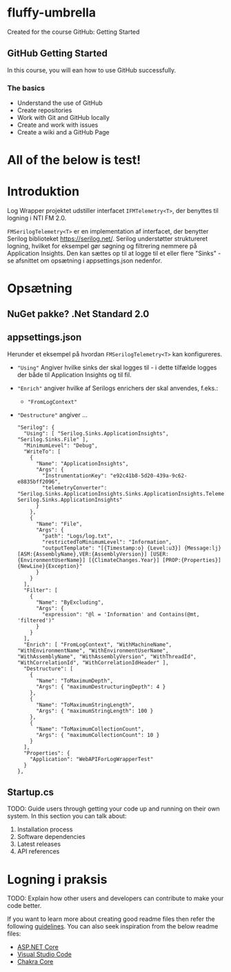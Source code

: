 # fluffy-umbrella
Created for the course GitHub: Getting Started

## GitHub Getting Started
In this course, you will ean how to use GitHub successfully.

### The basics
- Understand the use of GitHub
- Create repositories
- Work with Git and GitHub locally
- Create and work with issues
- Create a wiki and a GitHub Page



# All of the below is test!

# Introduktion

Log Wrapper projektet udstiller interfacet `IFMTelemetry<T>`, der benyttes til logning i NTI FM 2.0.

`FMSerilogTelemetry<T>` er en implementation af interfacet, der benytter Serilog biblioteket <https://serilog.net/>. Serilog understøtter struktureret logning, hvilket for eksempel gør søgning og filtrering nemmere på Application Insights. Den kan sættes op til at logge til et eller flere "Sinks" - se afsnittet om opsætning i appsettings.json nedenfor.

# Opsætning

## NuGet pakke? .Net Standard 2.0

## appsettings.json

Herunder et eksempel på hvordan `FMSerilogTelemetry<T>` kan konfigureres.
* `"Using"` Angiver hvilke sinks der skal logges til - i dette tilfælde logges der både til Application Insights og til fil.
* `"Enrich"` angiver hvilke af Serilogs enrichers der skal anvendes, f.eks.:
	* `"FromLogContext"`
* `"Destructure"` angiver ...


	  "Serilog": {
		"Using": [ "Serilog.Sinks.ApplicationInsights", "Serilog.Sinks.File" ],
		"MinimumLevel": "Debug",
		"WriteTo": [
		  {
			"Name": "ApplicationInsights",
			"Args": {
			  "InstrumentationKey": "e92c41b8-5d20-439a-9c62-e8835bff2096",
			  "telemetryConverter": "Serilog.Sinks.ApplicationInsights.Sinks.ApplicationInsights.TelemetryConverters.TraceTelemetryConverter, Serilog.Sinks.ApplicationInsights"
			}
		  },
		  {
			"Name": "File",
			"Args": {
			  "path": "Logs/log.txt",
			  "restrictedToMinimumLevel": "Information",
			  "outputTemplate": "[{Timestamp:o} {Level:u3}] {Message:lj} [ASM:{AssemblyName},VER:{AssemblyVersion}] [USER:{EnvironmentUserName}] [{ClimateChanges.Year}] [PROP:{Properties}] {NewLine}{Exception}"
			}
		  }
		],
		"Filter": [
		  {
			"Name": "ByExcluding",
			"Args": {
			  "expression": "@l = 'Information' and Contains(@mt, 'filtered')"
			}
		  }
		],
		"Enrich": [ "FromLogContext", "WithMachineName", "WithEnvironmentName", "WithEnvironmentUserName", "WithAssemblyName", "WithAssemblyVersion", "WithThreadId", "WithCorrelationId", "WithCorrelationIdHeader" ],
		"Destructure": [
		  {
			"Name": "ToMaximumDepth",
			"Args": { "maximumDestructuringDepth": 4 }
		  },
		  {
			"Name": "ToMaximumStringLength",
			"Args": { "maximumStringLength": 100 }
		  },
		  {
			"Name": "ToMaximumCollectionCount",
			"Args": { "maximumCollectionCount": 10 }
		  }
		],
		"Properties": {
		  "Application": "WebAPIForLogWrapperTest"
		}
	  },


## Startup.cs

TODO: Guide users through getting your code up and running on their own system. In this section you can talk about:
1.	Installation process
2.	Software dependencies
3.	Latest releases
4.	API references

# Logning i praksis








TODO: Explain how other users and developers can contribute to make your code better. 

If you want to learn more about creating good readme files then refer the following [guidelines](https://docs.microsoft.com/en-us/azure/devops/repos/git/create-a-readme?view=azure-devops). You can also seek inspiration from the below readme files:
- [ASP.NET Core](https://github.com/aspnet/Home)
- [Visual Studio Code](https://github.com/Microsoft/vscode)
- [Chakra Core](https://github.com/Microsoft/ChakraCore)
